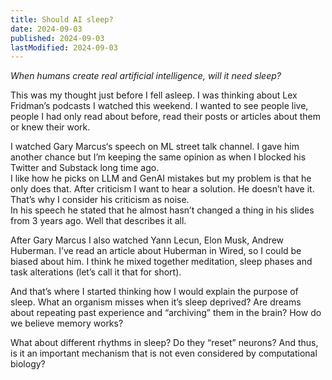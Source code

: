 ```yaml
---
title: Should AI sleep?
date: 2024-09-03
published: 2024-09-03
lastModified: 2024-09-03
---
```

_When humans create real artificial intelligence, will it need sleep?_

This was my thought just before I fell asleep. I was thinking about Lex Fridman’s podcasts I watched this weekend. I wanted to see people live, people I had only read about before, read their posts or articles about them or knew their work.

I watched Gary Marcus‘s speech on ML street talk channel. I gave him another chance but I’m keeping the same opinion as when I blocked his Twitter and Substack long time ago.  
I like how he picks on LLM and GenAI mistakes but my problem is that he only does that. After criticism I want to hear a solution. He doesn’t have it. That’s why I consider his criticism as noise.  
In his speech he stated that he almost hasn’t changed a thing in his slides from 3 years ago. Well that describes it all.

After Gary Marcus I also watched Yann Lecun, Elon Musk, Andrew Huberman. I’ve read an article about Huberman in Wired, so I could be biased about him. I think he mixed together meditation, sleep phases and task alterations (let’s call it that for short).

And that’s where I started thinking how I would explain the purpose of sleep. What an organism misses when it’s sleep deprived? Are dreams about repeating past experience and “archiving” them in the brain? How do we believe memory works?

What about different rhythms in sleep? Do they “reset” neurons?  And thus, is it an important mechanism that is not even considered by computational biology?